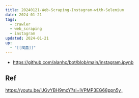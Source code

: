 ```yaml
---
title: 20240121-Web-Scraping-Instagram-with-Selenium
date: 2024-01-21
tags:
  - crawler
  - web_scraping
  - instagram
updated: 2024-01-21
up:
  - "[[爬蟲]]"
---
```

- https://github.com/alanhc/bot/blob/main/instagram.ipynb
## Ref
https://youtu.be/iJGvYBH9mcY?si=lVPMP3EG68ppn5y_